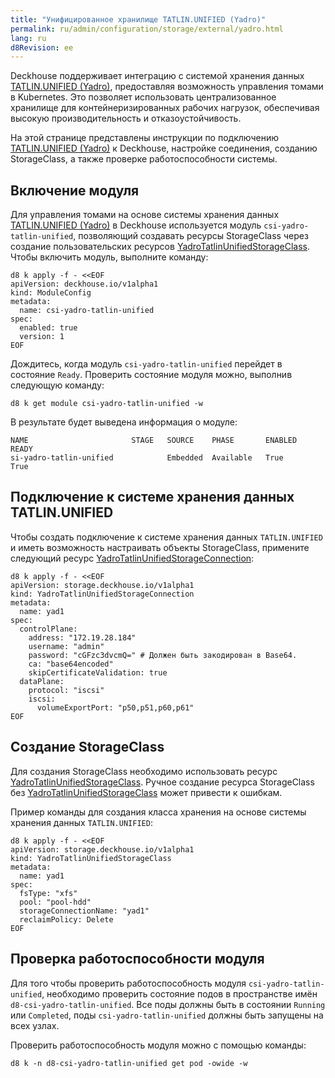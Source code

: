 ```yaml
---
title: "Унифицированное хранилище TATLIN.UNIFIED (Yadro)"
permalink: ru/admin/configuration/storage/external/yadro.html
lang: ru
d8Revision: ee
---
```


Deckhouse поддерживает интеграцию с системой хранения данных [TATLIN.UNIFIED (Yadro)](https://yadro.com/ru/tatlin/unified), предоставляя возможность управления томами в Kubernetes. Это позволяет использовать централизованное хранилище для контейнеризированных рабочих нагрузок, обеспечивая высокую производительность и отказоустойчивость.

На этой странице представлены инструкции по подключению [TATLIN.UNIFIED (Yadro)](https://yadro.com/ru/tatlin/unified) к Deckhouse, настройке соединения, созданию StorageClass, а также проверке работоспособности системы.

## Включение модуля

Для управления томами на основе системы хранения данных [TATLIN.UNIFIED (Yadro)](https://yadro.com/ru/tatlin/unified) в Deckhouse используется модуль `csi-yadro-tatlin-unified`, позволяющий создавать ресурсы StorageClass через создание пользовательских ресурсов [YadroTatlinUnifiedStorageClass](/modules/csi-yadro-tatlin-unified/cr.html#yadrotatlinunifiedstorageclass). Чтобы включить модуль, выполните команду:

```shell
d8 k apply -f - <<EOF
apiVersion: deckhouse.io/v1alpha1
kind: ModuleConfig
metadata:
  name: csi-yadro-tatlin-unified
spec:
  enabled: true
  version: 1
EOF
```

Дождитесь, когда модуль `csi-yadro-tatlin-unified` перейдет в состояние `Ready`. Проверить состояние модуля можно, выполнив следующую команду:

```shell
d8 k get module csi-yadro-tatlin-unified -w
```

В результате будет выведена информация о модуле:

```console
NAME                       STAGE   SOURCE    PHASE       ENABLED    READY
si-yadro-tatlin-unified            Embedded  Available   True       True
```

## Подключение к системе хранения данных TATLIN.UNIFIED

Чтобы создать подключение к системе хранения данных `TATLIN.UNIFIED` и иметь возможность настраивать объекты StorageClass, примените следующий ресурс [YadroTatlinUnifiedStorageConnection](/modules/csi-yadro-tatlin-unified/cr.html#yadrotatlinunifiedstorageconnection):

```shell
d8 k apply -f - <<EOF
apiVersion: storage.deckhouse.io/v1alpha1
kind: YadroTatlinUnifiedStorageConnection
metadata:
  name: yad1
spec:
  controlPlane:
    address: "172.19.28.184"
    username: "admin"
    password: "cGFzc3dvcmQ=" # Должен быть закодирован в Base64.
    ca: "base64encoded"
    skipCertificateValidation: true
  dataPlane:
    protocol: "iscsi"
    iscsi:
      volumeExportPort: "p50,p51,p60,p61"
EOF
```

## Создание StorageClass

Для создания StorageClass необходимо использовать ресурс [YadroTatlinUnifiedStorageClass](/modules/csi-yadro-tatlin-unified/cr.html#yadrotatlinunifiedstorageclass). Ручное создание ресурса StorageClass без [YadroTatlinUnifiedStorageClass](/modules/csi-yadro-tatlin-unified/cr.html#yadrotatlinunifiedstorageclass) может привести к ошибкам.

Пример команды для создания класса хранения на основе системы хранения данных `TATLIN.UNIFIED`:

```shell
d8 k apply -f - <<EOF
apiVersion: storage.deckhouse.io/v1alpha1
kind: YadroTatlinUnifiedStorageClass
metadata:
  name: yad1
spec:
  fsType: "xfs"
  pool: "pool-hdd"
  storageConnectionName: "yad1"
  reclaimPolicy: Delete
EOF
```

## Проверка работоспособности модуля

Для того чтобы проверить работоспособность модуля `csi-yadro-tatlin-unified`, необходимо проверить состояние подов в пространстве имён `d8-csi-yadro-tatlin-unified`. Все поды должны быть в состоянии `Running` или `Completed`, поды `csi-yadro-tatlin-unified` должны быть запущены на всех узлах.

Проверить работоспособность модуля можно с помощью команды:

```shell
d8 k -n d8-csi-yadro-tatlin-unified get pod -owide -w
```
